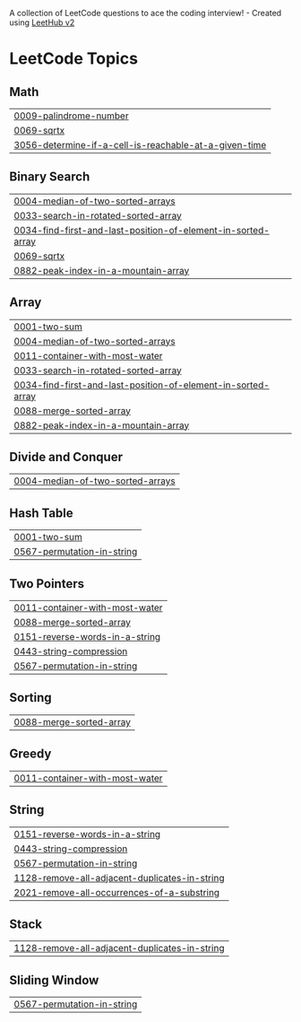 A collection of LeetCode questions to ace the coding interview! - Created using [LeetHub v2](https://github.com/arunbhardwaj/LeetHub-2.0)
<!---LeetCode Topics Start-->
# LeetCode Topics
## Math
|  |
| ------- |
| [0009-palindrome-number](https://github.com/ayushbansal111/DSA-Practice-Problem/tree/master/0009-palindrome-number) |
| [0069-sqrtx](https://github.com/ayushbansal111/DSA-Practice-Problem/tree/master/0069-sqrtx) |
| [3056-determine-if-a-cell-is-reachable-at-a-given-time](https://github.com/ayushbansal111/DSA-Practice-Problem/tree/master/3056-determine-if-a-cell-is-reachable-at-a-given-time) |
## Binary Search
|  |
| ------- |
| [0004-median-of-two-sorted-arrays](https://github.com/ayushbansal111/DSA-Practice-Problem/tree/master/0004-median-of-two-sorted-arrays) |
| [0033-search-in-rotated-sorted-array](https://github.com/ayushbansal111/DSA-Practice-Problem/tree/master/0033-search-in-rotated-sorted-array) |
| [0034-find-first-and-last-position-of-element-in-sorted-array](https://github.com/ayushbansal111/DSA-Practice-Problem/tree/master/0034-find-first-and-last-position-of-element-in-sorted-array) |
| [0069-sqrtx](https://github.com/ayushbansal111/DSA-Practice-Problem/tree/master/0069-sqrtx) |
| [0882-peak-index-in-a-mountain-array](https://github.com/ayushbansal111/DSA-Practice-Problem/tree/master/0882-peak-index-in-a-mountain-array) |
## Array
|  |
| ------- |
| [0001-two-sum](https://github.com/ayushbansal111/DSA-Practice-Problem/tree/master/0001-two-sum) |
| [0004-median-of-two-sorted-arrays](https://github.com/ayushbansal111/DSA-Practice-Problem/tree/master/0004-median-of-two-sorted-arrays) |
| [0011-container-with-most-water](https://github.com/ayushbansal111/DSA-Practice-Problem/tree/master/0011-container-with-most-water) |
| [0033-search-in-rotated-sorted-array](https://github.com/ayushbansal111/DSA-Practice-Problem/tree/master/0033-search-in-rotated-sorted-array) |
| [0034-find-first-and-last-position-of-element-in-sorted-array](https://github.com/ayushbansal111/DSA-Practice-Problem/tree/master/0034-find-first-and-last-position-of-element-in-sorted-array) |
| [0088-merge-sorted-array](https://github.com/ayushbansal111/DSA-Practice-Problem/tree/master/0088-merge-sorted-array) |
| [0882-peak-index-in-a-mountain-array](https://github.com/ayushbansal111/DSA-Practice-Problem/tree/master/0882-peak-index-in-a-mountain-array) |
## Divide and Conquer
|  |
| ------- |
| [0004-median-of-two-sorted-arrays](https://github.com/ayushbansal111/DSA-Practice-Problem/tree/master/0004-median-of-two-sorted-arrays) |
## Hash Table
|  |
| ------- |
| [0001-two-sum](https://github.com/ayushbansal111/DSA-Practice-Problem/tree/master/0001-two-sum) |
| [0567-permutation-in-string](https://github.com/ayushbansal111/DSA-Practice-Problem/tree/master/0567-permutation-in-string) |
## Two Pointers
|  |
| ------- |
| [0011-container-with-most-water](https://github.com/ayushbansal111/DSA-Practice-Problem/tree/master/0011-container-with-most-water) |
| [0088-merge-sorted-array](https://github.com/ayushbansal111/DSA-Practice-Problem/tree/master/0088-merge-sorted-array) |
| [0151-reverse-words-in-a-string](https://github.com/ayushbansal111/DSA-Practice-Problem/tree/master/0151-reverse-words-in-a-string) |
| [0443-string-compression](https://github.com/ayushbansal111/DSA-Practice-Problem/tree/master/0443-string-compression) |
| [0567-permutation-in-string](https://github.com/ayushbansal111/DSA-Practice-Problem/tree/master/0567-permutation-in-string) |
## Sorting
|  |
| ------- |
| [0088-merge-sorted-array](https://github.com/ayushbansal111/DSA-Practice-Problem/tree/master/0088-merge-sorted-array) |
## Greedy
|  |
| ------- |
| [0011-container-with-most-water](https://github.com/ayushbansal111/DSA-Practice-Problem/tree/master/0011-container-with-most-water) |
## String
|  |
| ------- |
| [0151-reverse-words-in-a-string](https://github.com/ayushbansal111/DSA-Practice-Problem/tree/master/0151-reverse-words-in-a-string) |
| [0443-string-compression](https://github.com/ayushbansal111/DSA-Practice-Problem/tree/master/0443-string-compression) |
| [0567-permutation-in-string](https://github.com/ayushbansal111/DSA-Practice-Problem/tree/master/0567-permutation-in-string) |
| [1128-remove-all-adjacent-duplicates-in-string](https://github.com/ayushbansal111/DSA-Practice-Problem/tree/master/1128-remove-all-adjacent-duplicates-in-string) |
| [2021-remove-all-occurrences-of-a-substring](https://github.com/ayushbansal111/DSA-Practice-Problem/tree/master/2021-remove-all-occurrences-of-a-substring) |
## Stack
|  |
| ------- |
| [1128-remove-all-adjacent-duplicates-in-string](https://github.com/ayushbansal111/DSA-Practice-Problem/tree/master/1128-remove-all-adjacent-duplicates-in-string) |
## Sliding Window
|  |
| ------- |
| [0567-permutation-in-string](https://github.com/ayushbansal111/DSA-Practice-Problem/tree/master/0567-permutation-in-string) |
<!---LeetCode Topics End-->
